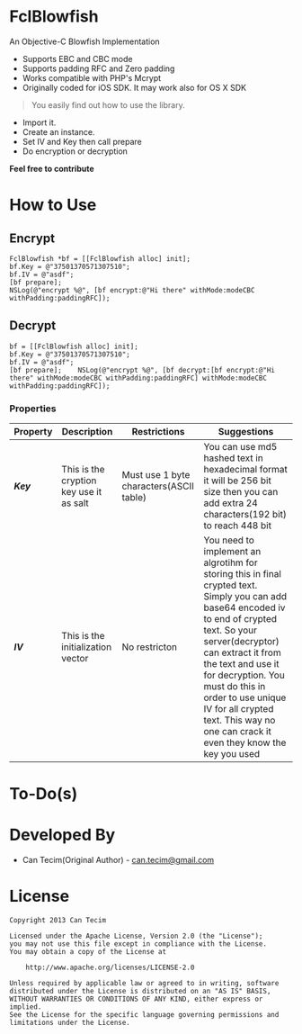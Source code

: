 FclBlowfish
===========

An Objective-C Blowfish Implementation


  * Supports EBC and CBC mode
  * Supports padding RFC and Zero padding
  * Works compatible with PHP's Mcrypt
  * Originally coded for iOS SDK. It may work also for OS X SDK

> You easily find out how to use the library.
  * Import it.
  * Create an instance.
  * Set IV and Key then call prepare
  * Do encryption or decryption

  **Feel free to contribute**

# How to Use
## Encrypt
```objc
FclBlowfish *bf = [[FclBlowfish alloc] init];
bf.Key = @"37501370571307510";
bf.IV = @"asdf";
[bf prepare];
NSLog(@"encrypt %@", [bf encrypt:@"Hi there" withMode:modeCBC withPadding:paddingRFC]);
```
## Decrypt
```objc
bf = [[FclBlowfish alloc] init];
bf.Key = @"37501370571307510";
bf.IV = @"asdf";
[bf prepare];    NSLog(@"encrypt %@", [bf decrypt:[bf encrypt:@"Hi there" withMode:modeCBC withPadding:paddingRFC] withMode:modeCBC withPadding:paddingRFC]);
```
### Properties
Property | Description | Restrictions | Suggestions
-------- | ----------- | ------------ | -----------
***Key*** | This is the cryption key use it as salt | Must use 1 byte characters(ASCII table) | You can use md5 hashed text in hexadecimal format it will be 256 bit size then you can add extra 24 characters(192 bit) to reach 448 bit
***IV*** | This is the initialization vector | No restricton | You need to implement an algrotihm for storing this in final crypted text. Simply you can add base64 encoded iv to end of crypted text. So your server(decryptor) can extract it from the text and use it for decryption. You must do this in order to use unique IV for all crypted text. This way no one can crack it even they know the key you used

# To-Do(s)

# Developed By

  * Can Tecim(Original Author) - <can.tecim@gmail.com>
  
# License

    Copyright 2013 Can Tecim
    
    Licensed under the Apache License, Version 2.0 (the "License");
    you may not use this file except in compliance with the License.
    You may obtain a copy of the License at
    
        http://www.apache.org/licenses/LICENSE-2.0
    
    Unless required by applicable law or agreed to in writing, software
    distributed under the License is distributed on an "AS IS" BASIS,
    WITHOUT WARRANTIES OR CONDITIONS OF ANY KIND, either express or implied.
    See the License for the specific language governing permissions and
    limitations under the License.
